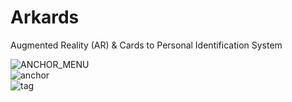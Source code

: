 # Arkards
Augmented Reality (AR) & Cards to Personal Identification System <br />

![ANCHOR_MENU](https://user-images.githubusercontent.com/72231302/119742590-20b30480-be56-11eb-88b6-067c9f0aea62.png) <br />
![anchor](https://user-images.githubusercontent.com/72231302/119719426-c35b8b00-be36-11eb-8941-3d96c222d649.png)<br />
![tag](https://user-images.githubusercontent.com/72231302/119719455-c8b8d580-be36-11eb-9b1d-abda2d25df97.png)

